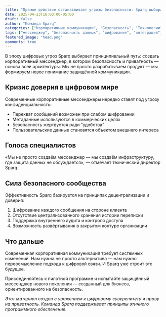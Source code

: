 ```yaml
---
title: "Прямое действие останавливает угрозы безопасности: Sparq выбирает путь защищённой коммуникации"
date: 2025-04-23T16:00:00-05:00
draft: false
author: "Команда Sparq"
categories: ["Корпоративные коммуникации", "Безопасность", "Технологии"]
tags: ["мессенджер", "безопасность данных", "шифрование", "интеграция"]
featured_image: "head.png"
comments: true
---
```


В эпоху цифровых угроз Sparq выбирает принципиальный путь: создать корпоративный мессенджер, в котором безопасность и приватность — основа всей архитектуры. Мы не просто разрабатываем продукт — мы формируем новое понимание защищённой коммуникации.

## Кризис доверия в цифровом мире

Современные корпоративные мессенджеры нередко ставят под угрозу конфиденциальность:

- Перехват сообщений возможен при слабом шифровании  
- Метаданные используются в коммерческих целях  
- Безопасность жертвуется ради "удобства"  
- Пользовательские данные становятся объектом внешнего интереса  

## Голоса специалистов

«Мы не просто создаём мессенджер — мы создаём инфраструктуру, где защита данных не обсуждается», — отмечает технический директор Sparq.

## Сила безопасного сообщества

Эффективность Sparq базируется на принципах децентрализации и доверия:

1. Шифрование каждого сообщения на стороне клиента  
2. Отсутствие централизованного хранения истории переписки  
3. Поддержка внутреннего аудита и контроля доступа  
4. Возможность развёртывания в закрытом контуре организации  

## Что дальше

Современная корпоративная коммуникация требует системных изменений. Нам нужна не просто альтернатива — нам нужно переосмысление подхода к цифровой связи. И Sparq уже строит это будущее.

Присоединяйтесь к пилотной программе и испытайте защищённый мессенджер нового поколения — созданный для бизнеса, ориентированного на безопасность.

*Этот материал создан с уважением к цифровому суверенитету и праву на приватность. Команда Sparq поддерживает принципы этичного программного обеспечения.*

